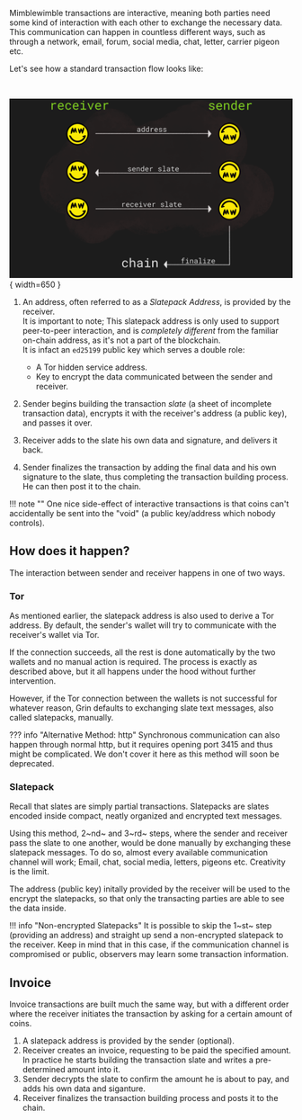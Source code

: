 Mimblewimble transactions are interactive, meaning both parties need some kind of interaction with each other to exchange the necessary data. This communication can happen in countless different ways, such as through a network, email, forum, social media, chat, letter, carrier pigeon etc.

Let's see how a standard transaction flow looks like:

</br>

![tx-flow](../assets/images/tx-flow.png){ width=650 }

1. An address, often referred to as a *Slatepack Address*, is provided by the receiver. </br> It is important to note; This slatepack address is only used to support peer-to-peer interaction, and is *completely different* from the familiar on-chain address, as it's not a part of the blockchain. </br> It is infact an `ed25199` public key which serves a double role:
    * A Tor hidden service address.
    * Key to encrypt the data communicated between the sender and receiver.

1. Sender begins building the transaction *slate* (a sheet of incomplete transaction data), encrypts it with the receiver's address (a public key), and passes it over.
1. Receiver adds to the slate his own data and signature, and delivers it back.
1. Sender finalizes the transaction by adding the final data and his own signature to the slate, thus completing the transaction building process. He can then post it to the chain.

!!! note ""
    One nice side-effect of interactive transactions is that coins can't accidentally be sent into the "void" (a public key/address which nobody controls).


## How does it happen?

The interaction between sender and receiver happens in one of two ways.

### Tor

As mentioned earlier, the slatepack address is also used to derive a Tor address. By default, the sender's wallet will try to communicate with the receiver's wallet via Tor.

If the connection succeeds, all the rest is done automatically by the two wallets and no manual action is required. The process is exactly as described above, but it all happens under the hood without further intervention.

However, if the Tor connection between the wallets is not successful for whatever reason, Grin defaults to exchanging slate text messages, also called slatepacks, manually.

??? info "Alternative Method: http"
    Synchronous communication can also happen through normal http, but it requires opening port 3415 and thus might be complicated. We don't cover it here as this method will soon be deprecated.

### Slatepack

Recall that slates are simply partial transactions. Slatepacks are slates encoded inside compact, neatly organized and encrypted text messages.

Using this method, 2~nd~ and 3~rd~ steps, where the sender and receiver pass the slate to one another, would be done manually by exchanging these slatepack messages. To do so, almost every available communication channel will work; Email, chat, social media, letters, pigeons etc. Creativity is the limit.

The address (public key) initally provided by the receiver will be used to the encrypt the slatepacks, so that only the transacting parties are able to see the data inside.

!!! info "Non-encrypted Slatepacks"
    It is possible to skip the 1~st~ step (providing an address) and straight up send a non-encrypted slatepack to the receiver. Keep in mind that in this case, if the communication channel is compromised or public, observers may learn some transaction information.

## Invoice

Invoice transactions are built much the same way, but with a different order where the receiver initiates the transaction by asking for a certain amount of coins.

1. A slatepack address is provided by the sender (optional).
1. Receiver creates an invoice, requesting to be paid the specified amount. In practice he starts building the transaction slate and writes a pre-determined amount into it.
1. Sender decrypts the slate to confirm the amount he is about to pay, and adds his own data and siganture.
1. Receiver finalizes the transaction building process and posts it to the chain.
